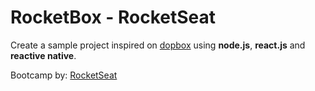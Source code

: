 # RocketBox - RocketSeat

Create a sample project inspired on  [dopbox](https://www.dropbox.com/) using **node.js**, **react.js** and **reactive native**.

Bootcamp by: [RocketSeat](https://rocketseat.com.br)
